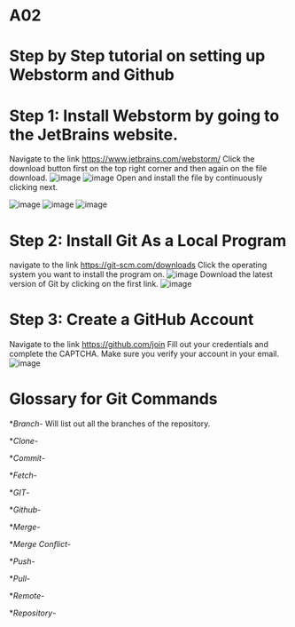 # A02
# Step by Step tutorial on setting up Webstorm and Github 
# Step 1: Install Webstorm by going to the JetBrains website.
Navigate to the link https://www.jetbrains.com/webstorm/
Click the download button first on the top right corner and then again on the file download.
![image](https://github.com/AKhalifa20/A02/assets/123400312/12bd432b-745a-46fe-b9ca-2e98d4b0a36f)
![image](https://github.com/AKhalifa20/A02/assets/123400312/89e321d6-f9b3-4792-bb39-fd42826cf9b1)
Open and install the file by continuously clicking next.

![image](https://github.com/AKhalifa20/A02/assets/123400312/9be8cee8-76e2-4384-9e94-a56126ab4643)
![image](https://github.com/AKhalifa20/A02/assets/123400312/d02aa662-4254-4fd3-b6ae-d16f17f1fd67)
![image](https://github.com/AKhalifa20/A02/assets/123400312/dad4a8ba-589c-4795-b209-491ef10813c6)
# Step 2: Install Git As a Local Program
navigate to the link https://git-scm.com/downloads
Click the operating system you want to install the program on.
![image](https://github.com/AKhalifa20/A02/assets/123400312/d91ad278-5580-4ee8-8533-db46677e8f0e)
Download the latest version of Git by clicking on the first link. 
![image](https://github.com/AKhalifa20/A02/assets/123400312/808289a8-a348-4f4d-a10b-bf59845bab7c)
# Step 3: Create a GitHub Account
Navigate to the link https://github.com/join
Fill out your credentials and complete the CAPTCHA. Make sure you verify your account in your email. 
![image](https://github.com/AKhalifa20/A02/assets/123400312/5533ab55-1298-4044-a19a-ad800337c82b)
# Glossary for Git Commands
**Branch*- Will list out all the branches of the repository.

**Clone*-

**Commit*-

**Fetch*-

**GIT*-

**Github*-

**Merge*-

**Merge Conflict*-

**Push*-

**Pull*-

**Remote*-

**Repository*-
